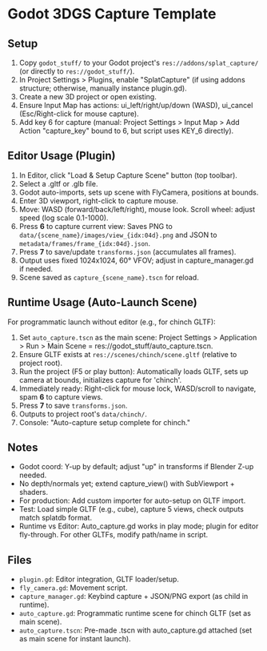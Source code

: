 # Godot 3DGS Capture Template

## Setup
1. Copy `godot_stuff/` to your Godot project's `res://addons/splat_capture/` (or directly to `res://godot_stuff/`).
2. In Project Settings > Plugins, enable "SplatCapture" (if using addons structure; otherwise, manually instance plugin.gd).
3. Create a new 3D project or open existing.
4. Ensure Input Map has actions: ui_left/right/up/down (WASD), ui_cancel (Esc/Right-click for mouse capture).
5. Add key 6 for capture (manual: Project Settings > Input Map > Add Action "capture_key" bound to 6, but script uses KEY_6 directly).

## Editor Usage (Plugin)
1. In Editor, click "Load & Setup Capture Scene" button (top toolbar).
2. Select a .gltf or .glb file.
3. Godot auto-imports, sets up scene with FlyCamera, positions at bounds.
4. Enter 3D viewport, right-click to capture mouse.
5. Move: WASD (forward/back/left/right), mouse look. Scroll wheel: adjust speed (log scale 0.1-1000).
6. Press **6** to capture current view: Saves PNG to `data/{scene_name}/images/view_{idx:04d}.png` and JSON to `metadata/frames/frame_{idx:04d}.json`.
7. Press **7** to save/update `transforms.json` (accumulates all frames).
8. Output uses fixed 1024x1024, 60° VFOV; adjust in capture_manager.gd if needed.
9. Scene saved as `capture_{scene_name}.tscn` for reload.

## Runtime Usage (Auto-Launch Scene)
For programmatic launch without editor (e.g., for chinch GLTF):
1. Set `auto_capture.tscn` as the main scene: Project Settings > Application > Run > Main Scene = res://godot_stuff/auto_capture.tscn.
2. Ensure GLTF exists at `res://scenes/chinch/scene.gltf` (relative to project root).
3. Run the project (F5 or play button): Automatically loads GLTF, sets up camera at bounds, initializes capture for 'chinch'.
4. Immediately ready: Right-click for mouse lock, WASD/scroll to navigate, spam **6** to capture views.
5. Press **7** to save `transforms.json`.
6. Outputs to project root's `data/chinch/`.
7. Console: "Auto-capture setup complete for chinch."

## Notes
- Godot coord: Y-up by default; adjust "up" in transforms if Blender Z-up needed.
- No depth/normals yet; extend capture_view() with SubViewport + shaders.
- For production: Add custom importer for auto-setup on GLTF import.
- Test: Load simple GLTF (e.g., cube), capture 5 views, check outputs match splatdb format.
- Runtime vs Editor: Auto_capture.gd works in play mode; plugin for editor fly-through. For other GLTFs, modify path/name in script.

## Files
- `plugin.gd`: Editor integration, GLTF loader/setup.
- `fly_camera.gd`: Movement script.
- `capture_manager.gd`: Keybind capture + JSON/PNG export (as child in runtime).
- `auto_capture.gd`: Programmatic runtime scene for chinch GLTF (set as main scene).
- `auto_capture.tscn`: Pre-made .tscn with auto_capture.gd attached (set as main scene for instant launch).
